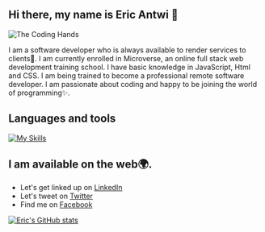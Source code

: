 ## Hi there, my name is Eric Antwi 👋
![The Coding Hands](https://user-images.githubusercontent.com/112702953/230143450-167870d4-ef1a-4e58-8edf-0e89b02448b3.png)

I am a software developer who is always available to render services to clients🤝. I am currently enrolled in Microverse, an online full stack web development training school. I have basic knowledge in JavaScript, Html and CSS. I am being trained to become a professional remote software developer. I am passionate about coding and happy to be joining the world of programming✨.


## Languages and tools
[![My Skills](https://skillicons.dev/icons?i=html,css,js,webpack,react,vscode)](https://skillicons.dev)


## I am available on the web🌍.
- Let's get linked up on <a href = "https://www.linkedin.com/in/eric-opoku-antwi384/">LinkedIn</a>
- Let's tweet on  <a href = "https://twitter.com/EricAnt33872607">Twitter</a>
- Find me on <a href = "https://www.facebook.com/">Facebook</a>


[![Eric's GitHub stats](https://github-readme-stats.vercel.app/api?username=Mylo16&&show_icons=true&theme=dark)](https://github.com/Mylo16)


<!--
**Mylo16/Mylo16** is a ✨ _special_ ✨ repository because its `README.md` (this file) appears on your GitHub profile.

Here are some ideas to get you started:

- 🔭 I’m currently working on ...
- 🌱 I’m currently learning ...
- 👯 I’m looking to collaborate on ...
- 🤔 I’m looking for help with ...
- 💬 Ask me about ...
- 📫 How to reach me: ...
- 😄 Pronouns: ...
- ⚡ Fun fact: ...
-->
